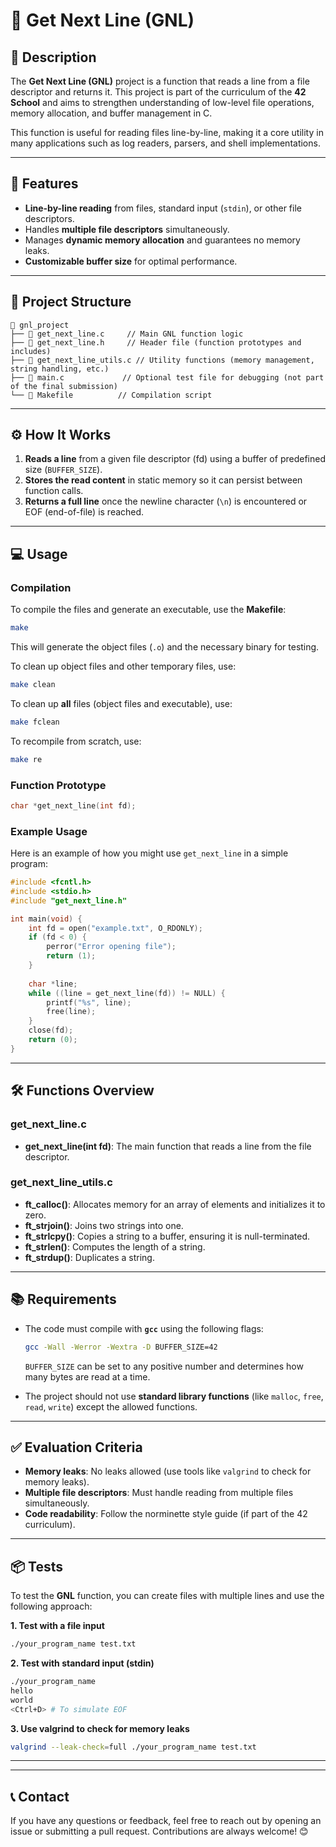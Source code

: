 
# 📘 Get Next Line (GNL)

## 📝 **Description**
The **Get Next Line (GNL)** project is a function that reads a line from a file descriptor and returns it. This project is part of the curriculum of the **42 School** and aims to strengthen understanding of low-level file operations, memory allocation, and buffer management in C.

This function is useful for reading files line-by-line, making it a core utility in many applications such as log readers, parsers, and shell implementations.

---

## 🚀 **Features**
- **Line-by-line reading** from files, standard input (`stdin`), or other file descriptors.
- Handles **multiple file descriptors** simultaneously.
- Manages **dynamic memory allocation** and guarantees no memory leaks.
- **Customizable buffer size** for optimal performance.

---

## 📂 **Project Structure**
```
📁 gnl_project
├── 📄 get_next_line.c     // Main GNL function logic
├── 📄 get_next_line.h     // Header file (function prototypes and includes)
├── 📄 get_next_line_utils.c // Utility functions (memory management, string handling, etc.)
├── 📄 main.c             // Optional test file for debugging (not part of the final submission)
└── 📄 Makefile          // Compilation script
```

---

## ⚙️ **How It Works**
1. **Reads a line** from a given file descriptor (fd) using a buffer of predefined size (`BUFFER_SIZE`).
2. **Stores the read content** in static memory so it can persist between function calls.
3. **Returns a full line** once the newline character (`\n`) is encountered or EOF (end-of-file) is reached.

---

## 💻 **Usage**

### **Compilation**
To compile the files and generate an executable, use the **Makefile**:
```bash
make
```
This will generate the object files (`.o`) and the necessary binary for testing.

To clean up object files and other temporary files, use:
```bash
make clean
```
To clean up **all** files (object files and executable), use:
```bash
make fclean
```
To recompile from scratch, use:
```bash
make re
```

### **Function Prototype**
```c
char *get_next_line(int fd);
```

### **Example Usage**
Here is an example of how you might use `get_next_line` in a simple program:
```c
#include <fcntl.h>
#include <stdio.h>
#include "get_next_line.h"

int main(void) {
    int fd = open("example.txt", O_RDONLY);
    if (fd < 0) {
        perror("Error opening file");
        return (1);
    }
    
    char *line;
    while ((line = get_next_line(fd)) != NULL) {
        printf("%s", line);
        free(line);
    }
    close(fd);
    return (0);
}
```
---

## 🛠️ **Functions Overview**

### **get_next_line.c**
- **get_next_line(int fd)**: The main function that reads a line from the file descriptor.

### **get_next_line_utils.c**
- **ft_calloc()**: Allocates memory for an array of elements and initializes it to zero.
- **ft_strjoin()**: Joins two strings into one.
- **ft_strlcpy()**: Copies a string to a buffer, ensuring it is null-terminated.
- **ft_strlen()**: Computes the length of a string.
- **ft_strdup()**: Duplicates a string.

---

## 📚 **Requirements**
- The code must compile with **`gcc`** using the following flags:
  ```bash
  gcc -Wall -Werror -Wextra -D BUFFER_SIZE=42
  ```
  `BUFFER_SIZE` can be set to any positive number and determines how many bytes are read at a time.

- The project should not use **standard library functions** (like `malloc`, `free`, `read`, `write`) except the allowed functions.

---

## ✅ **Evaluation Criteria**
- **Memory leaks**: No leaks allowed (use tools like `valgrind` to check for memory leaks).
- **Multiple file descriptors**: Must handle reading from multiple files simultaneously.
- **Code readability**: Follow the norminette style guide (if part of the 42 curriculum).

---

## 📦 **Tests**
To test the **GNL** function, you can create files with multiple lines and use the following approach:

**1. Test with a file input**
```bash
./your_program_name test.txt
```

**2. Test with standard input (stdin)**
```bash
./your_program_name
hello
world
<Ctrl+D> # To simulate EOF
```

**3. Use valgrind to check for memory leaks**
```bash
valgrind --leak-check=full ./your_program_name test.txt
```

---


---

## 📞 **Contact**
If you have any questions or feedback, feel free to reach out by opening an issue or submitting a pull request. Contributions are always welcome! 😊
